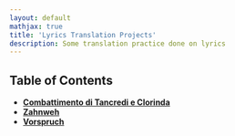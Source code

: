```yaml
---
layout: default
mathjax: true
title: 'Lyrics Translation Projects'
description: Some translation practice done on lyrics
---
```


## **Table of Contents**
* [**Combattimento di Tancredi e Clorinda**](combattimento_di_tancredi_e_clorinda.html)
* [**Zahnweh**](Zahnweh.html)
* [**Vorspruch**](Vorspruch.html)

